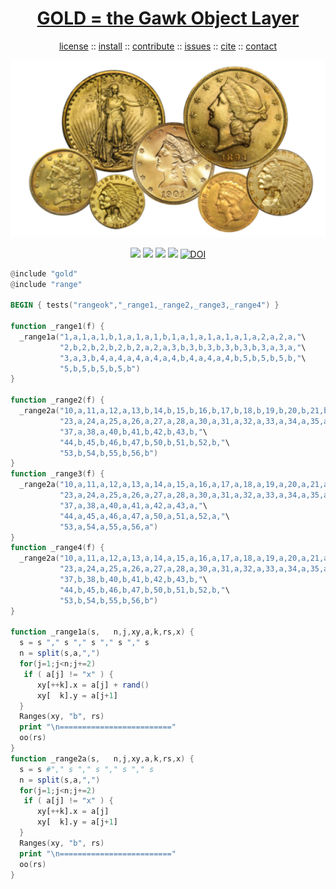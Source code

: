 <a name=top>
<h1 align=center>
   <a href="https://github.com/golden/dev/blob/master/README.md#top">
     GOLD = the Gawk Object Layer
   </a>
</h1>
<p align=center>
   <a    href="https://github.com/golden/dev/blob/master/LICENSE.md#top">license</a>
   :: <a href="https://github.com/golden/dev/blob/master/INSTALL.md#top">install</a>
   :: <a href="https://github.com/golden/dev/blob/master/CONTRIBUTE.md#top">contribute</a>
   :: <a href="https://github.com/golden/dev/issues">issues</a>
   :: <a href="https://github.com/golden/dev/blob/master/CITATION.md#top">cite</a>
   :: <a href="https://github.com/golden/dev/blob/master/CONTACT.md#top">contact</a>
</p>
<p align=center>
   <img width=600 src="https://github.com/golden/dev/raw/master/etc/img/coins.png">
</p>
<p align=center>
   <img src="https://img.shields.io/badge/language-gawk-orange">
   <img src="https://img.shields.io/badge/purpose-ai,se-blueviolet">
   <img src="https://img.shields.io/badge/platform-mac,*nux-informational">
   <a href="https://travis-ci.org/github/golden/dev"> <img src="https://travis-ci.org/golden/dev.svg?branch=master"></a>
   <a href="https://doi.org/10.5281/zenodo.3887420"><img src="https://zenodo.org/badge/DOI/10.5281/zenodo.3887420.svg" alt="DOI"></a>
</p>

```awk
@include "gold"
@include "range"

BEGIN { tests("rangeok","_range1,_range2,_range3,_range4") }

function _range1(f) {
  _range1a("1,a,1,a,1,b,1,a,1,a,1,b,1,a,1,a,1,a,1,a,1,a,2,a,2,a,"\
           "2,b,2,b,2,b,2,b,2,a,2,a,3,b,3,b,3,b,3,b,3,b,3,a,3,a,"\
           "3,a,3,b,4,a,4,a,4,a,4,a,4,b,4,a,4,a,4,b,5,b,5,b,5,b,"\
           "5,b,5,b,5,b,5,b")
}

function _range2(f) {
  _range2a("10,a,11,a,12,a,13,b,14,b,15,b,16,b,17,b,18,b,19,b,20,b,21,b,20,a,"\
           "23,a,24,a,25,a,26,a,27,a,28,a,30,a,31,a,32,a,33,a,34,a,35,a,36,a,"\
           "37,a,38,a,40,b,41,b,42,b,43,b,"\
           "44,b,45,b,46,b,47,b,50,b,51,b,52,b,"\
           "53,b,54,b,55,b,56,b")
}
function _range3(f) {
  _range2a("10,a,11,a,12,a,13,a,14,a,15,a,16,a,17,a,18,a,19,a,20,a,21,a,20,a,"\
           "23,a,24,a,25,a,26,a,27,a,28,a,30,a,31,a,32,a,33,a,34,a,35,a,36,a,"\
           "37,a,38,a,40,a,41,a,42,a,43,a,"\
           "44,a,45,a,46,a,47,a,50,a,51,a,52,a,"\
           "53,a,54,a,55,a,56,a")
}
function _range4(f) {
  _range2a("10,a,11,a,12,a,13,a,14,a,15,a,16,a,17,a,18,a,19,a,20,a,21,a,20,a,"\
           "23,a,24,a,25,a,26,a,27,a,28,a,30,a,31,a,32,a,33,a,34,a,35,a,36,a,"\
           "37,b,38,b,40,b,41,b,42,b,43,b,"\
           "44,b,45,b,46,b,47,b,50,b,51,b,52,b,"\
           "53,b,54,b,55,b,56,b")
}

function _range1a(s,   n,j,xy,a,k,rs,x) {
  s = s "," s "," s "," s "," s
  n = split(s,a,",")
  for(j=1;j<n;j+=2) 
   if ( a[j] != "x" ) {
      xy[++k].x = a[j] + rand()
      xy[  k].y = a[j+1]
  }
  Ranges(xy, "b", rs)
  print "\n========================="
  oo(rs)
}
function _range2a(s,   n,j,xy,a,k,rs,x) {
  s = s #"," s "," s "," s "," s
  n = split(s,a,",")
  for(j=1;j<n;j+=2) 
   if ( a[j] != "x" ) {
      xy[++k].x = a[j] 
      xy[  k].y = a[j+1]
  }
  Ranges(xy, "b", rs)
  print "\n========================="
  oo(rs)
}
```
